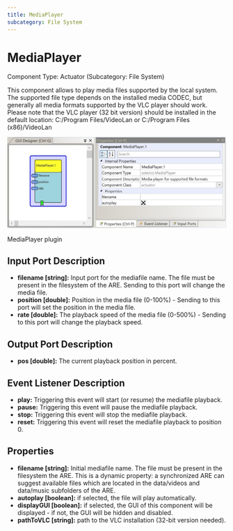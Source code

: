 ```yaml
---
title: MediaPlayer
subcategory: File System
---
```


# MediaPlayer

Component Type: Actuator (Subcategory: File System)

This component allows to play media files supported by the local system. The supported file type depends on the installed media CODEC, but generally all media formats supported by the VLC player should work. Please note that the VLC player (32 bit version) should be installed in the default location: C:/Program Files/VideoLan or C:/Program Files (x86)/VideoLan

![Screenshot: MediaPlayer plugin](./img/mediaplayer.jpg "Screenshot: MediaPlayer plugin")

MediaPlayer plugin

## Input Port Description

- **filename \[string\]:** Input port for the mediafile name. The file must be present in the filesystem of the ARE. Sending to this port will change the media file.
- **position \[double\]:** Position in the media file (0-100%) - Sending to this port will set the position in the media file.
- **rate \[double\]:** The playback speed of the media file (0-500%) - Sending to this port will change the playback speed.

## Output Port Description

- **pos \[double\]:** The current playback position in percent.

## Event Listener Description

- **play:** Triggering this event will start (or resume) the mediafile playback.
- **pause:** Triggering this event will pause the mediafile playback.
- **stop:** Triggering this event will stop the mediafile playback.
- **reset:** Triggering this event will reset the mediafile playback to position 0.

## Properties

- **filename \[string\]:** Initial mediafile name. The file must be present in the filesystem the ARE. This is a dynamic property: a synchronized ARE can suggest available files which are located in the data/videos and data/music subfolders of the ARE.
- **autoplay \[boolean\]:** if selected, the file will play automatically.
- **displayGUI \[boolean\]:** if selected, the GUI of this component will be displayed - if not, the GUI will be hidden and disabled.
- **pathToVLC \[string\]:** path to the VLC installation (32-bit version needed).
